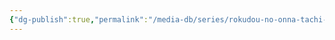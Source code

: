 ```yaml
---
{"dg-publish":true,"permalink":"/media-db/series/rokudou-no-onna-tachi-2023/","title":"Rokudou no Onna-tachi","tags":["mediaDB/tv/series"],"noteIcon":""}
---
```


